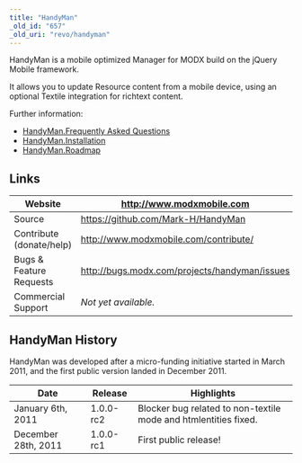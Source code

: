 ```yaml
---
title: "HandyMan"
_old_id: "657"
_old_uri: "revo/handyman"
---
```


HandyMan is a mobile optimized Manager for MODX build on the jQuery Mobile framework.

It allows you to update Resource content from a mobile device, using an optional Textile integration for richtext content.

Further information:

- [HandyMan.Frequently Asked Questions](/extras/handyman/handyman.frequently-asked-questions "HandyMan.Frequently Asked Questions")
- [HandyMan.Installation](/extras/handyman/handyman.installation "HandyMan.Installation")
- [HandyMan.Roadmap](/extras/handyman/handyman.roadmap "HandyMan.Roadmap")

## Links

| Website                  | <http://www.modxmobile.com>                     |
| ------------------------ | ----------------------------------------------- |
| Source                   | <https://github.com/Mark-H/HandyMan>            |
| Contribute (donate/help) | <http://www.modxmobile.com/contribute/>         |
| Bugs & Feature Requests  | <http://bugs.modx.com/projects/handyman/issues> |
| Commercial Support       | _Not yet available._                            |

## HandyMan History

HandyMan was developed after a micro-funding initiative started in March 2011, and the first public version landed in December 2011.

| Date                | Release   | Highlights                                                      |
| ------------------- | --------- | --------------------------------------------------------------- |
| January 6th, 2011   | 1.0.0-rc2 | Blocker bug related to non-textile mode and htmlentities fixed. |
| December 28th, 2011 | 1.0.0-rc1 | First public release!                                           |
